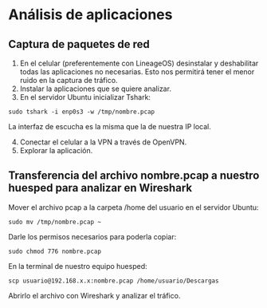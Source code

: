 # Análisis de aplicaciones

## Captura de paquetes de red

1. En el celular (preferentemente con  LineageOS) desinstalar  y deshabilitar todas las aplicaciones no necesarias. Esto nos permitirá tener el menor ruido en la captura de tráfico.
2. Instalar la aplicaciones que se quiere analizar.
3. En el servidor Ubuntu inicializar Tshark:

```
sudo tshark -i enp0s3 -w /tmp/nombre.pcap
```

La interfaz de escucha es la misma que la de nuestra IP local.

4. Conectar el celular a la VPN a través de OpenVPN.
5. Explorar la aplicación.

## Transferencia del archivo nombre.pcap a nuestro huesped para analizar en Wireshark

Mover el archivo pcap a la carpeta /home del usuario en el servidor Ubuntu:

```
sudo mv /tmp/nombre.pcap ~
```

Darle los permisos necesarios para poderla copiar:

```
sudo chmod 776 nombre.pcap
```

En la terminal de nuestro equipo huesped:

``` 
scp usuario@192.168.x.x:nombre.pcap /home/usuario/Descargas
```

Abrirlo el archivo con Wireshark y analizar el tráfico.
